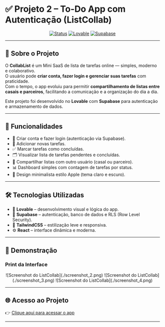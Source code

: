 # ✅ Projeto 2 – To-Do App com Autenticação (ListCollab)  

<div align="center">

[![Status](https://img.shields.io/badge/Status-Em%20Produção-ffcc00)]()
[![Lovable](https://img.shields.io/badge/LowCode-Lovable-8b5cf6?logo=heart&logoColor=white)]()
[![Supabase](https://img.shields.io/badge/Database-Supabase-3ECF8E?logo=supabase&logoColor=white)]()  

</div>

---

## 🚀 Sobre o Projeto

O **CollabList** é um Mini SaaS de lista de tarefas online — simples, moderno e colaborativo.  
O usuário pode **criar conta, fazer login e gerenciar suas tarefas** com praticidade.  
Com o tempo, o app evoluiu para permitir **compartilhamento de listas entre casais e parceiros**, facilitando a comunicação e a organização do dia a dia.

Este projeto foi desenvolvido no **Lovable** com **Supabase** para autenticação e armazenamento de dados.

---

## 🎯 Funcionalidades

- 🔐 Criar conta e fazer login (autenticação via Supabase).  
- 📝 Adicionar novas tarefas.  
- ✅ Marcar tarefas como concluídas.  
- 🗂️ Visualizar lista de tarefas pendentes e concluídas.  
- 👥 Compartilhar listas com outro usuário (casal ou parceiro).  
- 📊 Dashboard simples com contagem de tarefas por status.  
- 🎨 Design minimalista estilo Apple (tema claro e escuro).  

---

## 🛠️ Tecnologias Utilizadas

- 🧩 **Lovable** – desenvolvimento visual e lógica do app.  
- 🧠 **Supabase** – autenticação, banco de dados e RLS (Row Level Security).  
- 🎨 **TailwindCSS** – estilização leve e responsiva.  
- ⚙️ **React** – interface dinâmica e moderna.  

---

## 📸 Demonstração  

### Print da Interface  

<div align="center" width="70%>

<img src="./screenshot1.png" width="70%">
![Screenshot do ListCollab](./screenshot_2.png)  
![Screenshot do ListCollab](./screenshot_3.png)
![Screenshot do ListCollab](./screenshot_4.png) 

</div>

---

## 🌐 Acesso ao Projeto

👉 [Clique aqui para acessar o app](https://listcollab.lovable.app/) 

---


